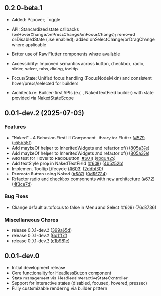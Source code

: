 

## 0.2.0-beta.1

- Added: Popover; Toggle
- API: Standardized state callbacks (onHoverChange/onPressChange/onFocusChange); removed onDisabledState (use enabled); added onSelectChange/onDragChange where applicable
- Better use of Raw Flutter components where available
- Accessibility: Improved semantics across button, checkbox, radio, slider, select, tabs, dialog, tooltip
- Focus/State: Unified focus handling (FocusNodeMixin) and consistent hover/press/selected for builders

- Architecture: Builder-first APIs (e.g., NakedTextField builder) with state provided via NakedStateScope

## 0.0.1-dev.2 (2025-07-03)

### Features

* "Naked" - A Behavior-First UI Component Library for Flutter ([#579](https://github.com/btwld/naked_ui/issues/579)) ([c55b55f](https://github.com/btwld/naked_ui/commit/c55b55ffa47206fd49da9eebf85e834b5f08220e))
* Add maybeOf helper to InheritedWidgets and refactor of() ([805a37e](https://github.com/btwld/naked_ui/commit/805a37e5a2924e79fe08784ff9ac52b20e59bc44))
* Add maybeOf helper to InheritedWidgets and refactor of() ([805a37e](https://github.com/btwld/naked_ui/commit/805a37e5a2924e79fe08784ff9ac52b20e59bc44))
* Add test for Hover to RadioButton ([#601](https://github.com/btwld/naked_ui/issues/601)) ([8bd0425](https://github.com/btwld/naked_ui/commit/8bd0425150e9d81a03f9885ad493da47ea1080b2))
* Add textStyle prop in NakedTextField  ([#608](https://github.com/btwld/naked_ui/issues/608)) ([4b5252b](https://github.com/btwld/naked_ui/commit/4b5252b7a49d21695a97e806fef5fd9f2d21555a))
* Implement Tooltip Lifecycle ([#603](https://github.com/btwld/naked_ui/issues/603)) ([2ddbf60](https://github.com/btwld/naked_ui/commit/2ddbf60b0a6093b41c193a4fd42259cc40519810))
* Recreate Button using Naked ([#587](https://github.com/btwld/naked_ui/issues/587)) ([0d55724](https://github.com/btwld/naked_ui/commit/0d5572437d4963f13572402128b6a7a85e60aab1))
* Refactor radio and checkbox components with new architecture ([#672](https://github.com/btwld/naked_ui/issues/672)) ([4f3ce7d](https://github.com/btwld/naked_ui/commit/4f3ce7d4023710adb9cc7f4ba751e78d8fe3f3c2))


### Bug Fixes

* Change default autofocus to false in Menu and Select ([#609](https://github.com/btwld/naked_ui/issues/609)) ([76d8736](https://github.com/btwld/naked_ui/commit/76d873661f7cec60195e1a0bdec530936decc82e))


### Miscellaneous Chores

* release 0.0.1-dev.2 ([399a65d](https://github.com/btwld/naked_ui/commit/399a65d6ebe2a5b2089dd233721f91a04dfe9e97))
* release 0.0.1-dev.2 ([6d1ff7f](https://github.com/btwld/naked_ui/commit/6d1ff7fa42c9b47191c5f3e8ac8ec2f26565d29f))
* release 0.0.1-dev.2 ([c1b981e](https://github.com/btwld/naked_ui/commit/c1b981ea029d3da7d7cd25f3197e27b049789d72))

## 0.0.1-dev.0

* Initial development release
* Core functionality for HeadlessButton component
* State management via HeadlessInteractiveStateController
* Support for interactive states (disabled, focused, hovered, pressed)
* Fully customizable rendering via builder pattern
